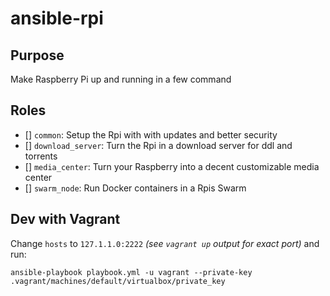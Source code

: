 # ansible-rpi

## Purpose

Make Raspberry Pi up and running in a few command

## Roles

- [] `common`: Setup the Rpi with with updates and better security
- [] `download_server`: Turn the Rpi in a download server for ddl and torrents
- [] `media_center`: Turn your Raspberry into a decent customizable media center
- [] `swarm_node`: Run Docker containers in a Rpis Swarm

## Dev with Vagrant

Change `hosts` to `127.1.1.0:2222` _(see `vagrant up` output for exact port)_ and run:

```
ansible-playbook playbook.yml -u vagrant --private-key .vagrant/machines/default/virtualbox/private_key
```
